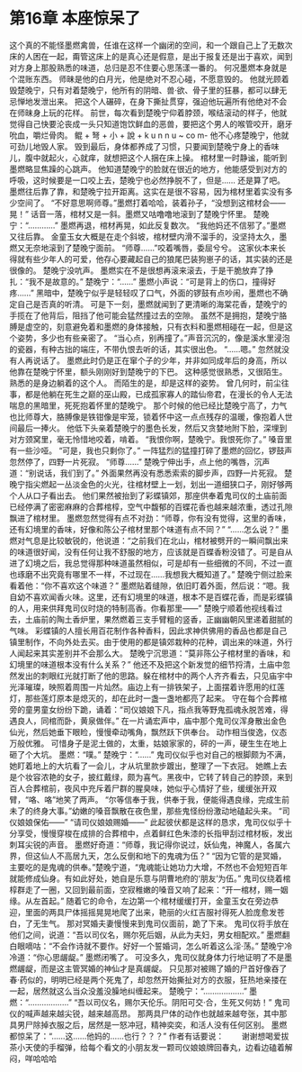 # 第16章 本座惊呆了
这个真的不能怪墨燃禽兽，任谁在这样一个幽闭的空间，和一个跟自己上了无数次床的人困在一起，甭管这床上的是真心还是假意，是出于报复还是出于喜欢，闻到对方身上那股熟悉的味道，总归是忍不住要心思荡漾一番的。
何况墨燃本身就是个混账东西。
师昧是他的白月光，他是绝对不忍心碰，不愿意毁的。
他就光顾着毁楚晚宁，只有对着楚晚宁，他所有的阴暗、兽·欲、骨子里的狂暴，都可以肆无忌惮地发泄出来。
把这个人碾碎，在身下撕扯贯穿，强迫他玩遍所有他绝对不会在师昧身上玩的花样。
前世，每次看到楚晚宁仰着脖颈，喉结滚动的样子，他就觉得自己快要沦丧成一头只知道饱饮鲜血的恶兽，要把这个男人的喉管咬开，磨牙吮血，嚼烂骨肉。
鲲 + 弩 + 小 + 說 +  k u n n u ~ co m-
他不心疼楚晚宁，他就可劲儿地毁人家。
毁到最后，身体都养成了习惯，只要闻到楚晚宁身上的香味儿，腹中就起火，心就痒，就想把这个人捆在床上操。
棺材里一时静谧，能听到墨燃略显焦躁的心跳声。
他知道楚晚宁的脸就在很近的地方，他能感受到对方的呼吸，这时候要是一口咬上去，楚晚宁也必然挣脱不了，但是……
还是算了吧。
墨燃往后靠了靠，和楚晚宁拉开距离。这实在是很不容易，因为棺材里着实没有多少空间了。
“不好意思啊师尊。”墨燃打着哈哈，装着孙子，“没想到这棺材会——晃！”
话音一落，棺材又是一斜。墨燃又咕噜噜地滚到了楚晚宁怀里。
楚晚宁：“…………”
墨燃再退，棺材再晃，如此反复数次。
“我他妈还不信邪了。”墨燃又往后靠。
金童玉女大概是在走个斜坡，棺材壁内滑不溜手的，没坚持太久，墨燃又无奈地滚到了楚晚宁面前。
“师尊……”咬着嘴唇，委屈兮兮。
这家伙本来长得就有些少年人的可爱，他存心要藏起自己的狼尾巴装狗崽子的话，其实装的还是很像的。
楚晚宁没吭声。
墨燃实在不是很想再滚来滚去，于是干脆放弃了挣扎：“我不是故意的。”
楚晚宁：“……”
墨燃小声说：“可是背上的伤口，撞得好疼……”
黑暗中，楚晚宁似乎是轻轻叹了口气，外面的锣鼓有点吵闹，墨燃也不确定自己是否真的听清。
可是下一刻，墨燃就闻到了更清晰的海棠花香，楚晚宁的手揽在了他背后，阻挡了他可能会猛然撞过去的空隙。
虽然不是拥抱，楚晚宁胳膊是虚空的，刻意避免着和墨燃的身体接触，只有衣料和墨燃相碰在一起，但是这个姿势，多少也有些亲密了。
“当心点，别再撞了。”声音沉沉的，像是溪水里浸泡的瓷器，有种古拙的端庄，不带仇恨去听的话，其实很出色。
“……嗯。”
忽然就没有人再说话了。
墨燃此时仍是正在窜个子的少年，并非如同成年后的身高，所以他靠在楚晚宁怀里，额头刚刚好到楚晚宁的下巴。
这种感觉很熟悉，又很陌生。
熟悉的是身边躺着的这个人。
而陌生的是，却是这样的姿势。
曾几何时，前尘往事，都是他躺在死生之巅的巫山殿，已成孤家寡人的踏仙帝君，在漫长的令人无法喘息的黑暗里，死死抱着怀里的楚晚宁。
那个时候的他已经比楚晚宁高了，力气也比师尊大，胳膊像是铁钳像是牢笼，锁着怀中这一点点残存的温暖，像抱着人世间最后一捧火。
他低下头亲着楚晚宁的墨色长发，然后又贪婪地附下脸，深埋到对方颈窝里，毫无怜惜地咬着，啃着。
“我恨你啊，楚晚宁。我恨死你了。”
嗓音里有一些沙哑。
“可是，我也只剩你了。”
一阵猛烈的猛撞打碎了墨燃的回忆，锣鼓声忽然停了，四野一片死寂。
“师尊……”
楚晚宁伸出手，点上他的嘴唇，沉声道：“别说话，我们到了。”
外面果然再没有悉悉索索的脚步声，四野一片死寂。
楚晚宁指尖燃起一丛淡金色的火光，往棺材壁上一划，划出一道细狭口子，刚好够两个人从口子看出去。
他们果然被抬到了彩蝶镇郊，那座供奉着鬼司仪的土庙前面已经停满了密密麻麻的合葬棺椁，空气中馥郁的百蝶花香也越来越浓重，透过孔隙飘进了棺材里。
墨燃忽然觉得有点不对劲：“师尊，你有没有觉得，这里的香味，还有幻境里的香味，好像和陈公子棺材里那个味道有点不同？”
“……怎么说？”
墨燃对气息是比较敏锐的，他说道：“之前我们在北山，棺材被劈开的一瞬间飘出来的味道很好闻，没有任何让我不舒服的地方，应该就是百蝶香粉没错了。可是自从进了幻境之后，我总觉得那种味道虽然相似，可是却有一些细微的不同，不过一直也琢磨不出究竟有哪里不一样，不过现在……我想我大概知道了。”
楚晚宁侧过脸来看着他：“你不喜欢这个味道？”
墨燃贴着缝隙，依旧盯着外面，然后说：“嗯。我自幼不喜欢闻香火味。这里，还有幻境里的味道，根本不是百蝶花香，而是彩蝶镇的人，用来供拜鬼司仪时烧的特制高香。你看那里——”
楚晚宁顺着他视线看过去，土庙前的陶土香炉里，果然燃着三支手臂粗的竖香，正幽幽朝风里递着甜腻的气味。
彩蝶镇的人擅长用百花制作各种香料，因此求神供佛用的香品也都是自己镇里制作，不向外处去买。由于使用的都是镇郊栽种的花种，调出来的味道，外行人闻起来其实差别并不会那么大。
楚晚宁沉思道：“莫非陈公子棺材里的香味，和幻境里的味道根本没有什么关系？”
他还不及把这个新发觉的细节捋清，土庙中忽然发出的刺眼红光就打断了他的思路。躲在棺材中的两个人齐齐看去，只见庙宇中光泽璀璨，映照着周围一片灿然。庙边上有一排铁架子，上面摆着许愿用的红莲灯，那些莲灯原本是熄灭的，却在此时一盏一盏地都亮了起来。
守在每个合葬棺旁的童男童女纷纷下跪，诵着：“司仪娘娘下凡，指点我等野鬼孤魂永脱苦难，得遇良人，同棺而卧，黄泉做伴。”
在一片诵宏声中，庙中那个鬼司仪浑身散出金色仙光，然后她垂下眼睑，慢慢牵动嘴角，飘然跃下供奉台。
动作相当俊逸，仪态万般优雅。
可惜身子是泥土做的，太重，姑娘家家的，砰的一声，硬生生在地上砸了个大坑。
墨燃：“噗。”
楚晚宁：“……”
鬼司仪似乎也对自己的根脚颇为不满，她盯着地上的大坑看了一会儿，才从坑里款步踱出，整理了一下衣冠。
她瞧上去是个妆容浓艳的女子，披红戴绿，颇为喜气。黑夜中，它转了转自己的脖颈，来到百人合葬棺前，夜风中充斥着尸群的腥臭味，她似乎心情好了些，缓缓张开双臂，“咯、咯”地笑了两声。
“尔等信奉于我，供奉于我，便能得遇良缘，完成生前未了的终身大事。”幼嫩的嗓音飘散在夜色里，那些鬼怪纷纷激动地磕起头来。
“司仪娘娘保佑——”
“请司仪娘娘赐婚——”
此起彼伏都是这样的恳求，鬼司仪似乎十分享受，慢慢穿梭在成排的合葬棺中，点着鲜红色朱漆的长指甲刮过棺材板，发出刺耳尖锐的声音。
墨燃好奇道：“师尊，我记得你说过，妖仙鬼，神魔人，各属六界，但这仙人不高居九天，怎么反倒和地下的鬼魂为伍？”
“因为它管的是冥婚，主要吃的是鬼魂的供奉。”楚晚宁道，“鬼魂能让她功力大增，不然也不会短短百年就能修成仙身。有如此好处，她自是乐意与阴曹地府的‘朋友’为伍。”
鬼司仪绕着棺椁群走了一圈，又回到最前面，空寂稚嫩的嗓音又响了起来：“开一棺材，赐一姻缘。从左首起。”
随着它的命令，左边第一个棺材缓缓打开，金童玉女在旁边恭迎，里面的两具尸体摇摇晃晃地爬了出来，艳丽的火红吉服衬得死人脸庞愈发苍白，了无生气。
那对冥婚夫妻慢慢来到鬼司仪面前，跪了下来。
鬼司仪将手放在他们之间，说道：“吾以司仪名，赐尔死后姻，从此为夫妇，男女相配欢。”
墨燃翻白眼嘀咕：“不会作诗就不要作。好好一个誓婚词，怎么听着这么淫·荡。”
楚晚宁冷冷道：“你心思龌龊。”
墨燃闭嘴了。
可没多久，鬼司仪就身体力行地证明了不是墨燃龌龊，而是这主管冥婚的神仙才是真龌龊。
只见那对被赐了婚的尸首好像吞了春·药似的，明明已经是两个死鬼了，却忽然开始撕扯对方的衣服，狂热地亲搂在一起，居然就这么当众没羞没臊地纠缠起来。
楚晚宁：“………………”
墨燃：“………………”
“吾以司仪名，赐尔天伦乐。阴阳可交·合，生死又何妨！”
鬼司仪的喊声越来越尖锐，越来越高昂。
那两具尸体的动作也就越来越夸张，其中那具男尸除掉衣服之后，居然是一怒冲冠，精神奕奕，和活人没有任何区别。
墨燃都惊呆了：“……这……他妈的……也行？？？”
作者有话要说：　　
谢谢想喝爱拔茶小天使的手榴弹，给每个看文的小朋友发一颗司仪娘娘牌回春丸，边看边磕着解闷，咩哈哈哈
